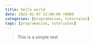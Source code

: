 ```yaml
---
title: hello world
date: 2023-02-07 12:00:00 +0800
categories: [programacion, tutoriales]
tags: [programacion, tutoriales]
---
```


> This is a simple test
